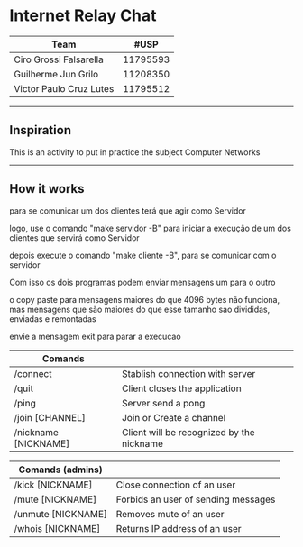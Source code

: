 # Internet Relay Chat
   
| Team | #USP |
|--|--|
| Ciro Grossi Falsarella | 11795593 |
| Guilherme Jun Grilo | 11208350 |
| Victor Paulo Cruz Lutes | 11795512 |

---  

## Inspiration  
This is an activity to put in practice the subject Computer Networks

---  

## How it works

para se comunicar um dos clientes terá que agir como Servidor

logo, use o comando "make servidor -B" para iniciar a execução de um dos clientes que servirá como Servidor

depois execute o comando "make cliente -B", para se comunicar com o servidor

Com isso os dois programas podem enviar mensagens um para o outro

o copy paste para mensagens maiores do que 4096 bytes não funciona, mas mensagens que são maiores do que esse tamanho sao divididas, enviadas e remontadas

envie a mensagem exit para parar a execucao


|Comands| |
|--|--|
| /connect | Stablish connection with server
| /quit | Client closes the application
| /ping | Server send a pong
| /join [CHANNEL] | Join or Create a channel  
| /nickname [NICKNAME] | Client will be recognized by the nickname

|Comands (admins)| |
|--|--|
| /kick [NICKNAME] | Close connection of an user
| /mute [NICKNAME] | Forbids an user of sending messages
| /unmute [NICKNAME] | Removes mute of an user  
| /whois [NICKNAME] | Returns IP address of an user


